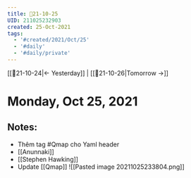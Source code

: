 ```yaml
---
title: 📝21-10-25
UID: 211025232903
created: 25-Oct-2021
tags:
  - '#created/2021/Oct/25'
  - '#daily'
  - '#daily/private'
---
```

[[📝21-10-24|<- Yesterday]] | [[📝21-10-26|Tomorrow ->]]
# Monday, Oct 25, 2021

## Notes:
- Thêm tag #Qmap cho Yaml header
- [[Anunnaki]]
- [[Stephen Hawking]]
- Update [[Qmap]]
	![[Pasted image 20211025233804.png]]
